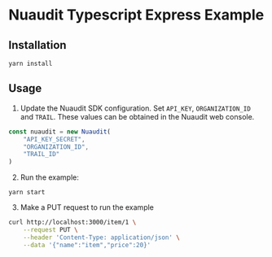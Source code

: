 # Nuaudit Typescript Express Example

## Installation

`yarn install`

## Usage

1. Update the Nuaudit SDK configuration. Set `API_KEY`, `ORGANIZATION_ID` and `TRAIL`. These values can be obtained in the Nuaudit web console. 

```typescript
const nuaudit = new Nuaudit(
    "API_KEY_SECRET",
    "ORGANIZATION_ID",
    "TRAIL_ID"
)
```

2. Run the example:

`yarn start`

3. Make a PUT request to run the example

```bash
curl http://localhost:3000/item/1 \
    --request PUT \
    --header 'Content-Type: application/json' \
    --data '{"name":"item","price":20}'
```
